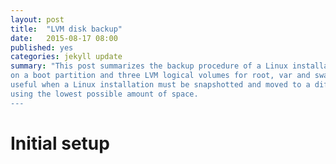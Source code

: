 ```yaml
---
layout: post
title:  "LVM disk backup"
date:   2015-08-17 08:00
published: yes
categories: jekyll update
summary: "This post summarizes the backup procedure of a Linux installation based
on a boot partition and three LVM logical volumes for root, var and swap. This proves
useful when a Linux installation must be snapshotted and moved to a different machine
using the lowest possible amount of space.
---
```




Initial setup
=============

[jekyll-gh]: https://github.com/mojombo/jekyll
[jekyll]:    http://jekyllrb.com

